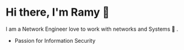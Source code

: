 # Hi there, I'm Ramy 👋


I am a Network Engineer love to work with networks and Systems :penguin: .

-  Passion for Information Security
